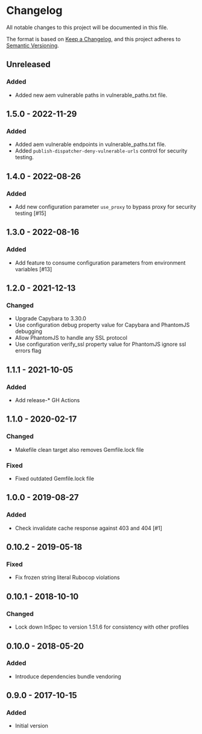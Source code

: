 # Changelog

All notable changes to this project will be documented in this file.

The format is based on [Keep a Changelog](https://keepachangelog.com/en/1.0.0/),
and this project adheres to [Semantic Versioning](https://semver.org/spec/v2.0.0.html).

## Unreleased
### Added
- Added new aem vulnerable paths in vulnerable_paths.txt file.

## 1.5.0 - 2022-11-29
### Added
- Added aem vulnerable endpoints in vulnerable_paths.txt file.
- Added `publish-dispatcher-deny-vulnerable-urls` control for security testing.

## 1.4.0 - 2022-08-26
### Added
- Add new configuration parameter `use_proxy` to bypass proxy for security testing [#15]

## 1.3.0 - 2022-08-16
### Added
- Add feature to consume configuration parameters from environment variables [#13]

## 1.2.0 - 2021-12-13
### Changed
- Upgrade Capybara to 3.30.0
- Use configuration debug property value for Capybara and PhantomJS debugging
- Allow PhantomJS to handle any SSL protocol
- Use configuration verify_ssl property value for PhantomJS ignore ssl errors flag

## 1.1.1 - 2021-10-05
### Added
- Add release-* GH Actions

## 1.1.0 - 2020-02-17
### Changed
- Makefile clean target also removes Gemfile.lock file

### Fixed
- Fixed outdated Gemfile.lock file

## 1.0.0 - 2019-08-27
### Added
- Check invalidate cache response against 403 and 404 [#1]

## 0.10.2 - 2019-05-18
### Fixed
- Fix frozen string literal Rubocop violations

## 0.10.1 - 2018-10-10
### Changed
- Lock down InSpec to version 1.51.6 for consistency with other profiles

## 0.10.0 - 2018-05-20
### Added
- Introduce dependencies bundle vendoring

## 0.9.0 - 2017-10-15
### Added
- Initial version
